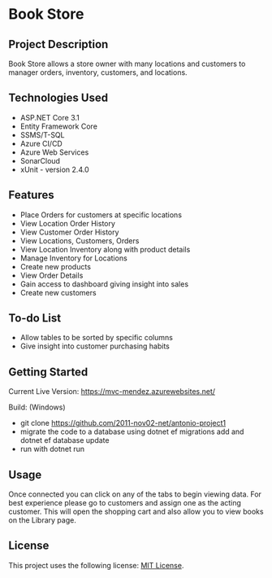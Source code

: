 # Book Store

## Project Description
Book Store allows a store owner with many locations and customers to manager orders, inventory, customers, and locations. 


## Technologies Used

* ASP.NET Core 3.1
* Entity Framework Core
* SSMS/T-SQL
* Azure CI/CD
* Azure Web Services
* SonarCloud
* xUnit - version 2.4.0

## Features

* Place Orders for customers at specific locations
* View Location Order History
* View Customer Order History
* View Locations, Customers, Orders
* View Location Inventory along with product details
* Manage Inventory for Locations
* Create new products
* View Order Details
* Gain access to dashboard giving insight into sales
* Create new customers

## To-do List

* Allow tables to be sorted by specific columns
* Give insight into customer purchasing habits

## Getting Started

Current Live Version: https://mvc-mendez.azurewebsites.net/

Build:
(Windows)
* git clone https://github.com/2011-nov02-net/antonio-project1
* migrate the code to a database using dotnet ef migrations add and dotnet ef database update
* run with dotnet run

## Usage

Once connected you can click on any of the tabs to begin viewing data. For best experience please go to customers and assign one as the acting customer.
This will open the shopping cart and also allow you to view books on the Library page.

## License

This project uses the following license: [MIT License](<https://opensource.org/licenses/MIT>).

